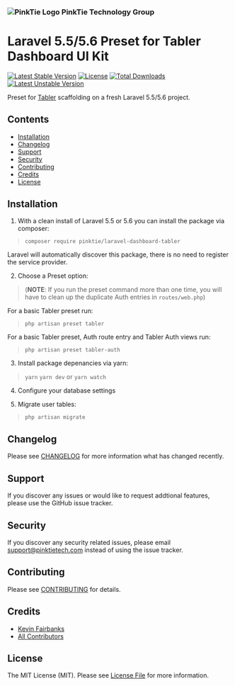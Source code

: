 ### ![PinkTie Logo](https://pinktietech.com/wp-content/uploads/2017/03/PinkTie-60x60.png) PinkTie Technology Group
# Laravel 5.5/5.6 Preset for Tabler Dashboard UI Kit

[![Latest Stable Version](https://poser.pugx.org/pinktie/laravel-dashboard-tabler/v/stable)](https://packagist.org/packages/pinktie/laravel-dashboard-tabler) [![License](https://poser.pugx.org/pinktie/laravel-dashboard-tabler/license)](https://packagist.org/packages/pinktie/laravel-dashboard-tabler) [![Total Downloads](https://poser.pugx.org/pinktie/laravel-dashboard-tabler/downloads)](https://packagist.org/packages/pinktie/laravel-dashboard-tabler) [![Latest Unstable Version](https://poser.pugx.org/pinktie/laravel-dashboard-tabler/v/unstable)](https://packagist.org/packages/pinktie/laravel-dashboard-tabler)

Preset for [Tabler](https://tabler.github.io/) scaffolding on a fresh Laravel 5.5/5.6 project.

## Contents

- [Installation](#installation)
- [Changelog](#changelog)
- [Support](#support)
- [Security](#security)
- [Contributing](#contributing)
- [Credits](#credits)
- [License](#license)

## Installation

1) With a clean install of Laravel 5.5 or 5.6 you can install the package via composer:
>  `composer require pinktie/laravel-dashboard-tabler`

Laravel will automatically discover this package, there is no need to register the service provider.

2) Choose a Preset option:
>  (**NOTE**: If you run the preset command more than one time, you will have to clean up the duplicate Auth entries in `routes/web.php`)

For a basic Tabler preset run:
>  `php artisan preset tabler`

For a basic Tabler preset, Auth route entry and Tabler Auth views run:
>  `php artisan preset tabler-auth`


3) Install package depenancies via yarn:
>  `yarn`
>  `yarn dev` or `yarn watch`

4) Configure your database settings

5) Migrate user tables:
>  `php artisan migrate`


## Changelog

Please see [CHANGELOG](CHANGELOG.md) for more information what has changed recently.

## Support

If you discover any issues or would like to request addtional features, please use the GitHub issue tracker.

## Security

If you discover any security related issues, please email support@pinktietech.com instead of using the issue tracker.

## Contributing

Please see [CONTRIBUTING](CONTRIBUTING.md) for details.

## Credits

- [Kevin Fairbanks](https://github.com/KevinFairbanks)
- [All Contributors](../../contributors)

## License

The MIT License (MIT). Please see [License File](LICENSE.md) for more information.
